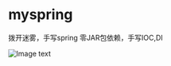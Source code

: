 # myspring
拨开迷雾，手写spring
零JAR包依赖，手写IOC,DI

![Image text](https://github.com/sunlihuo/myspring/blob/master/src/main/resources/myspring.jpg)